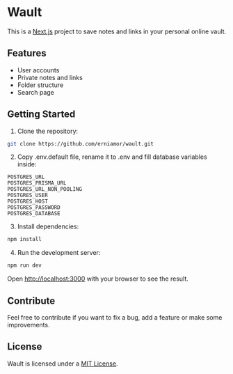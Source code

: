 # Wault

This is a [Next.js](https://nextjs.org/) project to save notes and links in your personal online vault.

## Features

- User accounts
- Private notes and links
- Folder structure
- Search page

## Getting Started

1. Clone the repository:

```bash
git clone https://github.com/erniamor/wault.git
```

2. Copy .env.default file, rename it to .env and fill database variables inside:

```env
POSTGRES_URL
POSTGRES_PRISMA_URL
POSTGRES_URL_NON_POOLING
POSTGRES_USER
POSTGRES_HOST
POSTGRES_PASSWORD
POSTGRES_DATABASE
```

3. Install dependencies:

```bash
npm install
```

4. Run the development server:

```bash
npm run dev
```

Open [http://localhost:3000](http://localhost:3000) with your browser to see the result.

## Contribute

Feel free to contribute if you want to fix a bug, add a feature or make some improvements.

## License

Wault is licensed under a [MIT License](./LICENSE).
